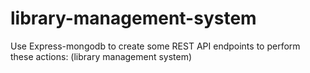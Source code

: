 # library-management-system
Use Express-mongodb to create some REST API endpoints to perform these actions: (library management system)

